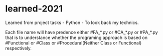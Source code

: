 # learned-2021
Learned from project tasks - Python - To look back my technics.

Each file name will have predence either #FA_\*.py or #CA_\*.py or #PA_\*.py that is to understance whether the programing approach is based on #Functional or #Class or #Procedural(Neither Class or Functional) respectively.
